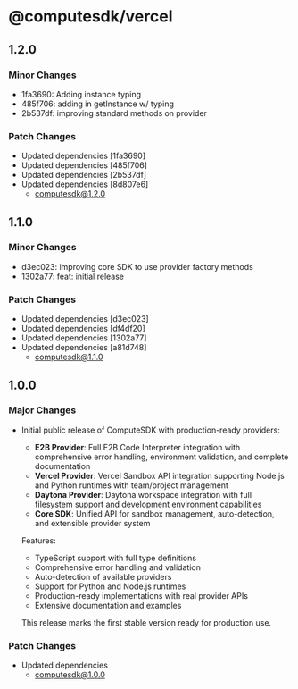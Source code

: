 # @computesdk/vercel

## 1.2.0

### Minor Changes

- 1fa3690: Adding instance typing
- 485f706: adding in getInstance w/ typing
- 2b537df: improving standard methods on provider

### Patch Changes

- Updated dependencies [1fa3690]
- Updated dependencies [485f706]
- Updated dependencies [2b537df]
- Updated dependencies [8d807e6]
  - computesdk@1.2.0

## 1.1.0

### Minor Changes

- d3ec023: improving core SDK to use provider factory methods
- 1302a77: feat: initial release

### Patch Changes

- Updated dependencies [d3ec023]
- Updated dependencies [df4df20]
- Updated dependencies [1302a77]
- Updated dependencies [a81d748]
  - computesdk@1.1.0

## 1.0.0

### Major Changes

- Initial public release of ComputeSDK with production-ready providers:

  - **E2B Provider**: Full E2B Code Interpreter integration with comprehensive error handling, environment validation, and complete documentation
  - **Vercel Provider**: Vercel Sandbox API integration supporting Node.js and Python runtimes with team/project management
  - **Daytona Provider**: Daytona workspace integration with full filesystem support and development environment capabilities
  - **Core SDK**: Unified API for sandbox management, auto-detection, and extensible provider system

  Features:

  - TypeScript support with full type definitions
  - Comprehensive error handling and validation
  - Auto-detection of available providers
  - Support for Python and Node.js runtimes
  - Production-ready implementations with real provider APIs
  - Extensive documentation and examples

  This release marks the first stable version ready for production use.

### Patch Changes

- Updated dependencies
  - computesdk@1.0.0
